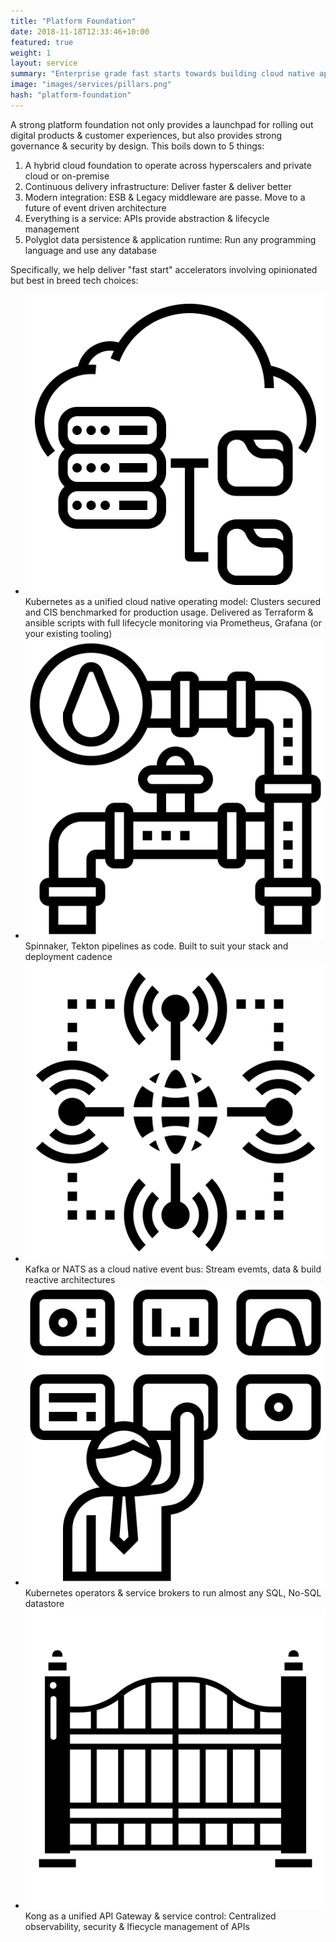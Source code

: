 ```yaml
---
title: "Platform Foundation"
date: 2018-11-18T12:33:46+10:00
featured: true
weight: 1
layout: service
summary: "Enterprise grade fast starts towards building cloud native applications with security & best practices baked in." 
image: "images/services/pillars.png"
hash: "platform-foundation"
---
```


A strong platform foundation not only provides a launchpad for rolling out digital products & customer experiences, but also provides strong governance & security by design. This boils down to 5 things:

1. A hybrid cloud foundation to operate across hyperscalers and private cloud or on-premise
2. Continuous delivery infrastructure: Deliver faster & deliver better
3. Modern integration: ESB & Legacy middleware are passe. Move to a future of event driven architecture
4. Everything is a service: APIs provide abstraction & lifecycle management
5. Polyglot data persistence & application runtime: Run any programming language and use any database  

Specifically, we help deliver "fast start" accelerators involving opinionated but best in breed tech choices:

- <span class="icon-serv"><img src="../images/icons/cloudfoundation.svg" /></span>Kubernetes as a unified cloud native operating model: Clusters secured and CIS benchmarked for production usage. Delivered as Terraform & ansible scripts with full lifecycle monitoring via Prometheus, Grafana (or your existing tooling)
- <span class="icon-serv"><img src="../images/icons/pipelines.svg" /></span>Spinnaker, Tekton pipelines as code. Built to suit your stack and deployment cadence
- <span class="icon-serv"><img src="../images/icons/hub.svg" /></span>Kafka or NATS as a cloud native event bus: Stream evemts, data & build reactive architectures
- <span class="icon-serv"><img src="../images/icons/operators.svg" /></span>Kubernetes operators & service brokers to run almost any SQL, No-SQL datastore
- <span class="icon-serv"><img src="../images/icons/gateway.svg" /></span>Kong as a unified API Gateway & service control: Centralized observability, security & lfiecycle management of APIs

